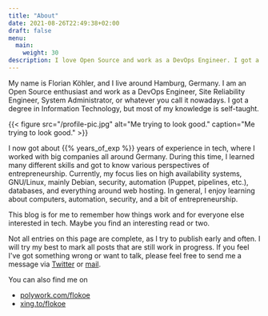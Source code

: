 ```yaml
---
title: "About"
date: 2021-08-26T22:49:38+02:00
draft: false
menu:
  main:
    weight: 30
description: I love Open Source and work as a DevOps Engineer. I got a degree in Information Technology, but I am mostly self-taught. I focus on high available systems, Linux, security and automation.
---
```


My name is Florian Köhler, and I live around Hamburg, Germany. I am an Open Source enthusiast and work as a DevOps Engineer, Site Reliability Engineer, System Administrator, or whatever you call it nowadays. I got a degree in Information Technology, but most of my knowledge is self-taught.

{{< figure src="/profile-pic.jpg" alt="Me trying to look good." caption="Me trying to look good." >}}

I now got about {{% years_of_exp %}} years of experience in tech, where I worked with big companies all around Germany. During this time, I learned many different skills and got to know various perspectives of entrepreneurship. Currently, my focus lies on high availability systems, GNU/Linux, mainly Debian, security, automation (Puppet, pipelines, etc.), databases, and everything around web hosting. In general, I enjoy learning about computers, automation, security, and a bit of entrepreneurship.

This blog is for me to remember how things work and for everyone else interested in tech. Maybe you find an interesting read or two.

Not all entries on this page are complete, as I try to publish early and often. I will try my best to mark all posts that are still work in progress. If you feel I've got something wrong or want to talk, please feel free to send me a message via [Twitter](https://twitter.com/flokoe_) or [mail](mailto:hi@hellodevops.blog).

You can also find me on

- [polywork.com/flokoe](https://www.polywork.com/flokoe)
- [xing.to/flokoe](https://xing.to/flokoe)
